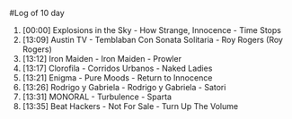 #Log of 10 day

1. [00:00] Explosions in the Sky - How Strange, Innocence - Time Stops
1. [13:09] Austin TV - Temblaban Con Sonata Solitaria - Roy Rogers (Roy Rogers)
1. [13:12] Iron Maiden - Iron Maiden - Prowler
1. [13:17] Clorofila - Corridos Urbanos - Naked Ladies
1. [13:21] Enigma - Pure Moods - Return to Innocence
1. [13:26] Rodrigo y Gabriela - Rodrigo y Gabriela - Satori
1. [13:31] MONORAL - Turbulence - Sparta
1. [13:35] Beat Hackers - Not For Sale - Turn Up The Volume
